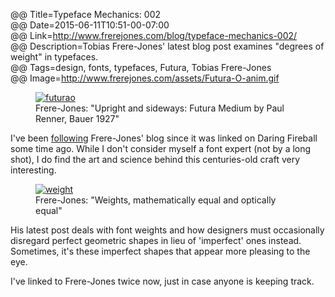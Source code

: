 @@ Title=Typeface Mechanics: 002  
@@ Date=2015-06-11T10:51-00-07:00  
@@ Link=http://www.frerejones.com/blog/typeface-mechanics-002/  
@@ Description=Tobias Frere-Jones' latest blog post examines "degrees of weight" in typefaces.  
@@ Tags=design, fonts, typefaces, Futura, Tobias Frere-Jones  
@@ Image=http://www.frerejones.com/assets/Futura-O-anim.gif  

<figure>
	<a class="nohover" href="http://www.frerejones.com/assets/Futura-O-anim.gif">
		<img src="http://www.frerejones.com/assets/Futura-O-anim.gif" alt="futurao"  />
	</a>
	<figcaption>Frere-Jones: "Upright and sideways: Futura Medium by Paul Renner, Bauer 1927"</figcaption>
</figure>

I've been [following][theoveranalyzed] Frere-Jones' blog since it was linked on Daring Fireball some time ago. While I don't consider myself a font expert (not by a long shot), I do find the art and science behind this centuries-old craft very interesting. 

<figure>
	<a class="nohover" href="http://www.frerejones.com/assets/Horiz&Vert01.gif">
		<img src="http://www.frerejones.com/assets/Horiz&Vert01.gif" alt="weight" />
	</a>
	<figcaption>Frere-Jones: "Weights, mathematically equal and optically equal"</figcaption>
</figure>

His latest post deals with font weights and how designers must occasionally disregard perfect geometric shapes in lieu of 'imperfect' ones instead. Sometimes, it's these imperfect shapes that appear more pleasing to the eye.

I've linked to Frere-Jones twice now, just in case anyone is keeping track.

[theoveranalyzed]: http://www.theoveranalyzed.net/2015/3/15/typeface-mechanics-001